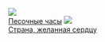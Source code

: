 ![](/books/dramaturgy/Уильям%20Батлер%20Йейтс/Песочные%20часы.jpg)  
[Песочные часы](/books/dramaturgy/Уильям%20Батлер%20Йейтс/Песочные%20часы)
![](/books/dramaturgy/Уильям%20Батлер%20Йейтс/Страна,%20желанная%20сердцу.jpg)  
[Страна, желанная сердцу](/books/dramaturgy/Уильям%20Батлер%20Йейтс/Страна,%20желанная%20сердцу)